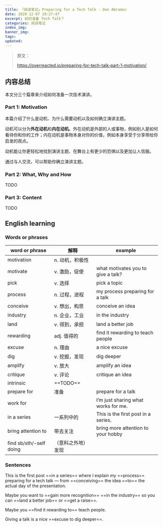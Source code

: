 ```yaml
---
title: 「阅读笔记」Preparing for a Tech Talk - Dan Abramov
date: 2020-12-07 19:27:47
excerpt: 如何准备 Tech Talk？
categories: 阅读笔记
index_img:
banner_img:
tags:
updated:
---
```


>原文：
>
>https://overreacted.io/preparing-for-tech-talk-part-1-motivation/

## 内容总结

本文分三个篇章来介绍如何准备一次技术演讲。

### Part 1: Motivation

本篇介绍了什么是动机、为什么需要动机以及如何确立演讲主题。

动机可以分为**外在动机**和**内在动机**。外在动机是外部的人或事物，例如别人是如何看待你和你的工作；内在动机是事物本身对你的价值，例如本身享受于分享带给你启发的观点。

动机能让你更轻松地找到演讲主题、在舞台上有更少的恐惧以及更加让人信服。

通过与人交流，可以帮助你确立演讲主题。

### Part 2: What, Why and How

TODO

### Part 3: Content

TODO

## English learning

### Words or phrases

| word or phrase          | 解释               | example                             |
| ----------------------- | ------------------ | ----------------------------------- |
| motivation              | n. 动机，积极性    |                                     |
| motivate                | v. 激励，促使      | what motivates you to give a talk?  |
| pick                    | v. 选择            | pick a topic                        |
| process                 | n. 过程，进程      | my process preparing for a talk     |
| conceive                | v. 想出，构思      | conceive an idea                    |
| industry                | n. 企业，工业      | in the industry                     |
| land                    | v. 得到，承担      | land a better job                   |
| rewarding               | adj. 值得的        | find it rewarding to teach people   |
| excuse                  | n. 理由            | a nice excuse                       |
| dig                     | v. 挖掘，发现      | dig deeper                          |
| amplify                 | v. 放大            | amplify an idea                     |
| critique                | v. 评论            | critique an idea                    |
| intrinsic               | ==TODO==           |                                     |
| prepare for             | 准备               | prepare for a talk                  |
| work for                |                    | I’m just sharing what works for me. |
| in a series             | 一系列中的         | This is the first post in a series. |
| bring attention to      | 带去关注           | bring more attention to your hobby  |
| find sb/sth/-self doing | （意料之外地）发现 |                                     |

### Sentences 

This is the first post ==in a series==  where I explain my ==process== preparing for a tech talk — from ==conceiving== the idea ==to== the actual day of the presentation.

Maybe you want to ==gain more recognition== ==in the industry== so you can ==land a better job== or ==get a raise==.

Maybe you ==find it rewarding to== teach people.

Giving a talk is a nice ==excuse to dig deeper==.

